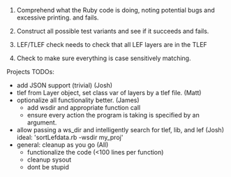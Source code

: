 
1. Comprehend what the Ruby code is doing, noting potential bugs and excessive printing. and fails.

2. Construct all possible test variants and see if it succeeds and fails.

3. LEF/TLEF check needs to check that all LEF layers are in the TLEF

4. Check to make sure everything is case sensitively matching.


Projects TODOs: 
  * add JSON support (trivial)                                                (Josh)
  * tlef from Layer object, set class var of layers by a tlef file.           (Matt)
  * optionalize all functionality better.                                     (James)
     - add  wsdir and appropriate function call
     - ensure every action the program is taking is specified by an argument.
  * allow passing a ws_dir and intelligently search for tlef, lib, and lef    (Josh)
      ideal: 'sortLefdata.rb -wsdir my_proj'
  * general: cleanup as you go                                                (All)
     - functionalize the code (&lt;100 lines per function)
     - cleanup sysout
     - dont be stupid

